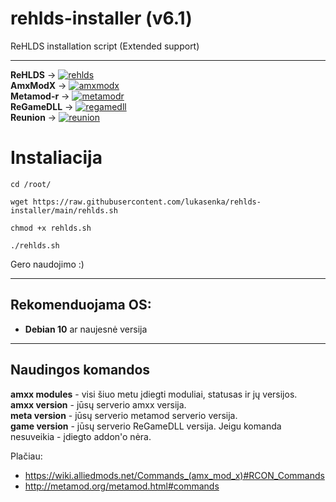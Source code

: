# rehlds-installer (v6.1)
ReHLDS installation script (Extended support)

---------------------------------------

__ReHLDS__ -> [![rehlds](https://img.shields.io/github/release/dreamstalker/rehlds.svg)](https://github.com/dreamstalker/rehlds/releases)  
__AmxModX__ -> [![amxmodx](https://img.shields.io/badge/release-v1.10%20(latest)-blue)](https://www.amxmodx.org/downloads-new.php?branch=master&all=1)  
__Metamod-r__ -> [![metamodr](https://img.shields.io/github/release/theAsmodai/metamod-r.svg)](https://github.com/theAsmodai/metamod-r/releases)  
__ReGameDLL__ -> [![regamedll](https://img.shields.io/github/release/s1lentq/ReGameDLL_CS.svg)](https://github.com/s1lentq/ReGameDLL_CS/releases)  
__Reunion__ -> [![reunion](https://img.shields.io/github/release/s1lentq/reunion.svg)](https://github.com/s1lentq/reunion/releases)  

# Instaliacija

``cd /root/
``

``
wget https://raw.githubusercontent.com/lukasenka/rehlds-installer/main/rehlds.sh
``

``
chmod +x rehlds.sh
``

``
./rehlds.sh
``

Gero naudojimo :)

------------------------------------
## Rekomenduojama OS:
* __Debian 10__ ar naujesnė versija

------------------------------------

## Naudingos komandos
__amxx modules__ - visi šiuo metu įdiegti moduliai, statusas ir jų versijos.  
__amxx version__ - jūsų serverio amxx versija.  
__meta version__ - jūsų serverio metamod serverio versija.  
__game version__ - jūsų serverio ReGameDLL versija. Jeigu komanda nesuveikia - įdiegto addon'o nėra. 

Plačiau:
* https://wiki.alliedmods.net/Commands_(amx_mod_x)#RCON_Commands
* http://metamod.org/metamod.html#commands
